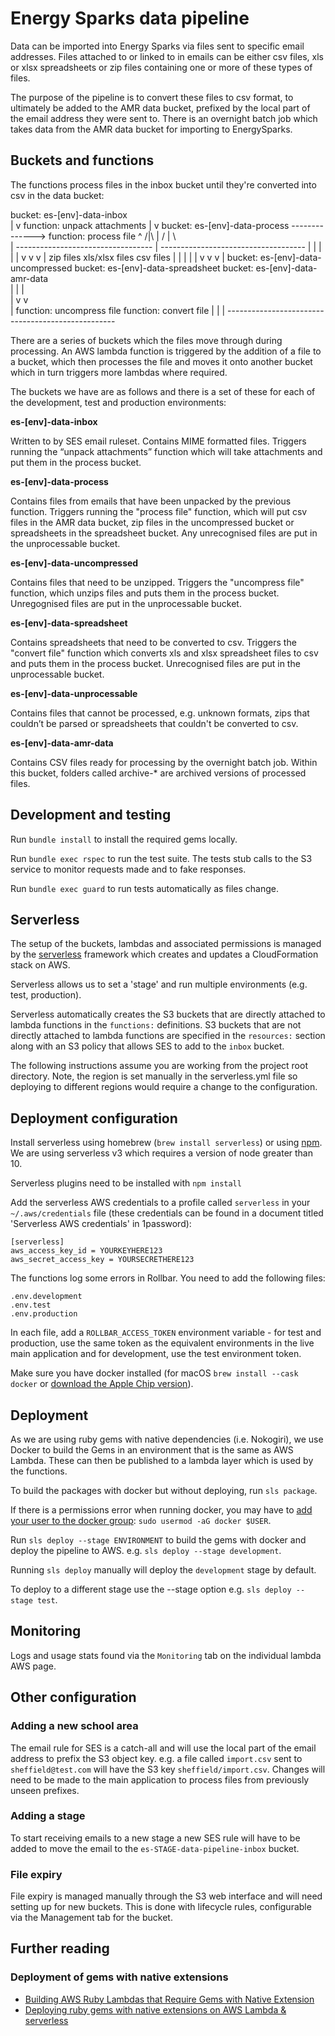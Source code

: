# Energy Sparks data pipeline

Data can be imported into Energy Sparks via files sent to specific email
addresses. Files attached to or linked to in emails can be either csv files,
xls or xlsx spreadsheets or zip files containing one or more of these types of
files.

The purpose of the pipeline is to convert these files to csv format, to
ultimately be added to the AMR data bucket, prefixed by the local part of the
email address they were sent to. There is an overnight batch job which
takes data from the AMR data bucket for importing to EnergySparks.

## Buckets and functions

The functions process files in the inbox bucket until they're converted into csv in the data bucket:

  bucket: es-[env]-data-inbox      
        |
        v
function: unpack attachments
        |
        v
  bucket: es-[env]-data-process --------------> function: process file
        ^                                              /|\ 
        |                                             / | \  
        |           ----------------------------------  |  ------------------------------------
        |           |                                   |                                     | 
        |           v                                   v                                     v
        |       zip files                          xls/xlsx files                         csv files
        |           |                                    |                                    | 
        |           v                                    v                                    v
        |     bucket: es-[env]-data-uncompressed   bucket: es-[env]-data-spreadsheet    bucket: es-[env]-data-amr-data   
        |           |                                    |                                    
        |           v                                    v                                    
        |   function: uncompress file            function: convert file
        |           |                                    | 
        --------------------------------------------------      

There are a series of buckets which the files move through during processing.
An AWS lambda function is triggered by the addition of a file to a bucket,
which then processes the file and moves it onto another bucket which in turn
triggers more lambdas where required.

The buckets we have are as follows and there is a set of these for each of the
development, test and production environments:

**es-[env]-data-inbox**

Written to by SES email ruleset. Contains MIME formatted files.
Triggers running the “unpack attachments” function which will take attachments
and put them in the process bucket.

**es-[env]-data-process**

Contains files from emails that have been unpacked by the previous function.
Triggers running the "process file" function, which will put csv files
in the AMR data bucket, zip files in the uncompressed bucket or
spreadsheets in the spreadsheet bucket. Any unrecognised files are put in the
unprocessable bucket.

**es-[env]-data-uncompressed**

Contains files that need to be unzipped.
Triggers the "uncompress file" function, which unzips files and puts them in
the process bucket. Unregognised files are put in the unprocessable bucket.

**es-[env]-data-spreadsheet**

Contains spreadsheets that need to be converted to csv.
Triggers the "convert file" function which converts xls and xlsx spreadsheet
files to csv and puts them in the process bucket. Unrecognised files are put in
the unprocessable bucket.

**es-[env]-data-unprocessable**

Contains files that cannot be processed, e.g. unknown formats, zips that
couldn’t be parsed or spreadsheets that couldn't be converted to csv.

**es-[env]-data-amr-data**

Contains CSV files ready for processing by the overnight batch job.
Within this bucket, folders called archive-* are archived versions of processed
files.

## Development and testing

Run `bundle install` to install the required gems locally.

Run `bundle exec rspec` to run the test suite. The tests stub calls
to the S3 service to monitor requests made and to fake responses.

Run `bundle exec guard` to run tests automatically as files change.

## Serverless

The setup of the buckets, lambdas and associated permissions is managed
by the [serverless](https://serverless.com/) framework which creates and
updates a CloudFormation stack on AWS.

Serverless allows us to set a 'stage' and run multiple environments
(e.g. test, production).

Serverless automatically creates the S3 buckets that are directly attached to
lambda functions in the `functions:` definitions. S3 buckets that are not
directly attached to lambda functions are specified in the `resources:`
section along with an S3 policy that allows SES to add to the `inbox` bucket.

The following instructions assume you are working from the
project root directory. Note, the region is set manually in the
serverless.yml file so deploying to different regions would require a
change to the configuration.

## Deployment configuration

Install serverless using homebrew (`brew install serverless`) or using
[npm](https://serverless.com/framework/docs/getting-started/). We are using
serverless v3 which requires a version of node greater than 10.

Serverless plugins need to be installed with `npm install`

Add the serverless AWS credentials to a profile called `serverless` in your
`~/.aws/credentials` file (these credentials can be found in a document titled
'Serverless AWS credentials' in 1password):

```
[serverless]
aws_access_key_id = YOURKEYHERE123
aws_secret_access_key = YOURSECRETHERE123
```

The functions log some errors in Rollbar. You need to add the following files:

```
.env.development
.env.test
.env.production
```

In each file, add a `ROLLBAR_ACCESS_TOKEN` environment variable - for test and
production, use the same token as the equivalent environments in the live main
application and for development, use the test environment token.

Make sure you have docker installed (for macOS `brew install --cask docker` or
[download the Apple Chip version](http://docker.com)).

## Deployment

As we are using ruby gems with native dependencies (i.e. Nokogiri), we use
Docker to build the Gems in an environment that is the same as AWS Lambda.
These can then be published to a lambda layer which is used by the functions.

To build the packages with docker but without deploying, run `sls package`.

If there is a permissions error when running docker, you may have to
[add your user to the docker group](https://linuxhandbook.com/docker-permission-denied/):
`sudo usermod -aG docker $USER`.

Run `sls deploy --stage ENVIRONMENT` to build the gems with docker and deploy the
pipeline to AWS. e.g. `sls deploy --stage development`.

Running `sls deploy` manually will deploy the `development` stage by default.

To deploy to a different stage use the --stage option
e.g. `sls deploy --stage test`.

## Monitoring

Logs and usage stats found via the `Monitoring` tab on the individual
lambda AWS page.

## Other configuration

### Adding a new school area

The email rule for SES is a catch-all and will use the local part of the
email address to prefix the S3 object key. e.g. a file called
`import.csv` sent to `sheffield@test.com` will have the S3 key
`sheffield/import.csv`. Changes will need to be made to the main
application to process files from previously unseen prefixes.

### Adding a stage

To start receiving emails to a new stage a new SES rule will have to be
added to move the email to the `es-STAGE-data-pipeline-inbox` bucket.

### File expiry

File expiry is managed manually through the S3 web interface and will
need setting up for new buckets. This is done with lifecycle rules, configurable
via the Management tab for the bucket.

## Further reading

### Deployment of gems with native extensions

* [Building AWS Ruby Lambdas that Require Gems with Native Extension](https://dev.to/aws-builders/building-aws-ruby-lambdas-that-require-gems-with-native-extension-17h)
* [Deploying ruby gems with native extensions on AWS Lambda & serverless](https://blog.francium.tech/deploying-ruby-gems-with-native-extensions-on-aws-lambda-using-the-serverless-toolkit-9079e34db2ab)